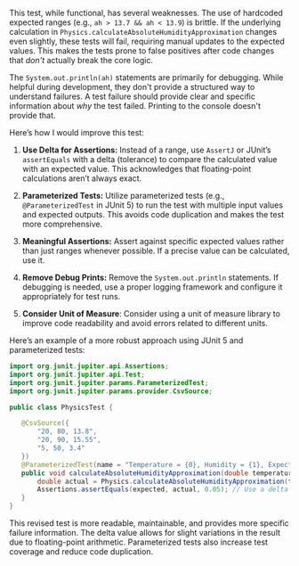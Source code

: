 This test, while functional, has several weaknesses. The use of hardcoded expected ranges (e.g., `ah > 13.7 && ah < 13.9`) is brittle. If the underlying calculation in `Physics.calculateAbsoluteHumidityApproximation` changes even slightly, these tests will fail, requiring manual updates to the expected values.  This makes the tests prone to false positives after code changes that *don't* actually break the core logic.

The `System.out.println(ah)` statements are primarily for debugging. While helpful during development, they don't provide a structured way to understand failures. A test failure should provide clear and specific information about *why* the test failed. Printing to the console doesn't provide that.

Here’s how I would improve this test:

1. **Use Delta for Assertions:**  Instead of a range, use `AssertJ` or JUnit’s `assertEquals` with a delta (tolerance) to compare the calculated value with an expected value. This acknowledges that floating-point calculations aren’t always exact.

2. **Parameterized Tests:** Utilize parameterized tests (e.g., `@ParameterizedTest` in JUnit 5) to run the test with multiple input values and expected outputs. This avoids code duplication and makes the test more comprehensive.

3. **Meaningful Assertions:**  Assert against specific expected values rather than just ranges whenever possible. If a precise value can be calculated, use it.

4. **Remove Debug Prints:** Remove the `System.out.println` statements.  If debugging is needed, use a proper logging framework and configure it appropriately for test runs.

5. **Consider Unit of Measure**: Consider using a unit of measure library to improve code readability and avoid errors related to different units.

Here’s an example of a more robust approach using JUnit 5 and parameterized tests:

```java
import org.junit.jupiter.api.Assertions;
import org.junit.jupiter.api.Test;
import org.junit.jupiter.params.ParameterizedTest;
import org.junit.jupiter.params.provider.CsvSource;

public class PhysicsTest {

   @CsvSource({
       "20, 80, 13.8",
       "20, 90, 15.55",
       "5, 50, 3.4"
   })
   @ParameterizedTest(name = "Temperature = {0}, Humidity = {1}, Expected = {2}")
   public void calculateAbsoluteHumidityApproximation(double temperature, double humidity, double expected) {
       double actual = Physics.calculateAbsoluteHumidityApproximation(temperature, humidity);
       Assertions.assertEquals(expected, actual, 0.05); // Use a delta for floating-point comparison
   }
}
```

This revised test is more readable, maintainable, and provides more specific failure information. The delta value allows for slight variations in the result due to floating-point arithmetic.  Parameterized tests also increase test coverage and reduce code duplication.